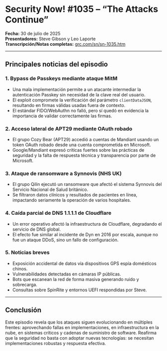 #  Security Now! #1035 – “The Attacks Continue”  
**Fecha:** 30 de julio de 2025  
**Presentadores:** Steve Gibson y Leo Laporte  
**Transcripción/Notas completas:** [grc.com/sn/sn-1035.htm](https://www.grc.com/sn/sn-1035.htm)

---

##  Principales noticias del episodio

### 1. Bypass de Passkeys mediante ataque MitM  
- Una mala implementación permite a un atacante intermediar la autenticación Passkey sin necesidad de la clave real del usuario.  
- El exploit compromete la verificación del parámetro `clientDataJSON`, resultando en firmas válidas usadas fuera de contexto.  
- El estándar FIDO/WebAuthn no falló, pero sí quedó en evidencia la importancia de validar correctamente las firmas.

### 2. Acceso lateral de APT29 mediante OAuth robado  
- El grupo Cozy Bear (APT29) accedió a cuentas de Mandiant usando un token OAuth robado desde una cuenta comprometida en Microsoft.  
- Google/Mandiant expresó críticas fuertes sobre las prácticas de seguridad y la falta de respuesta técnica y transparencia por parte de Microsoft.

### 3. Ataque de ransomware a Synnovis (NHS UK)  
- El grupo Qilin ejecutó un ransomware que afectó el sistema Synnovis del Servicio Nacional de Salud británico.  
- Se filtraron datos clínicos y resultados de pacientes en línea, impactando seriamente la operación de varios hospitales.

### 4. Caída parcial de DNS 1.1.1.1 de Cloudflare  
- Un error operativo afectó la infraestructura de Cloudflare, degradando el servicio de DNS global.  
- El efecto fue similar al incidente de Dyn en 2016 por escala, aunque no fue un ataque DDoS, sino un fallo de configuración.

### 5. Noticias breves  
- Exposición accidental de datos vía dispositivos GPS espía domésticos chinos.  
- Vulnerabilidades detectadas en cámaras IP públicas.  
- Bots que escanean la red de forma masiva generando ruido y sobrecarga.  
- Consultas sobre SpinRite y entornos UEFI respondidas por Steve.

---

##  Conclusión  
Este episodio revela que los ataques siguen evolucionando en múltiples frentes: aprovechando fallas en implementaciones, en infraestructura en la nube, en sistemas críticos y cadenas de suministro de software. Reafirma que la seguridad no basta con adoptar nuevas tecnologías: se necesitan implementaciones robustas y respuesta efectiva.

